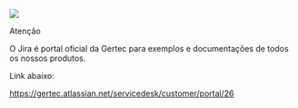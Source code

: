 [![](https://pbs.twimg.com/media/EKzBdw7WwAQrq8J.png)](https://www.gertec.com.br/)


Atenção

 O Jira é portal oficial da Gertec para exemplos e documentações de todos os nossos produtos. 
 
 Link abaixo:
 
 https://gertec.atlassian.net/servicedesk/customer/portal/26
